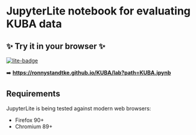 #  JupyterLite notebook for evaluating KUBA data

## ✨ Try it in your browser ✨

[![lite-badge](https://jupyterlite.rtfd.io/en/latest/_static/badge.svg)](https://ronnystandtke.github.io/KUBA/lab?path=KUBA.ipynb)

➡️ **https://ronnystandtke.github.io/KUBA/lab?path=KUBA.ipynb**

## Requirements

JupyterLite is being tested against modern web browsers:

- Firefox 90+
- Chromium 89+
